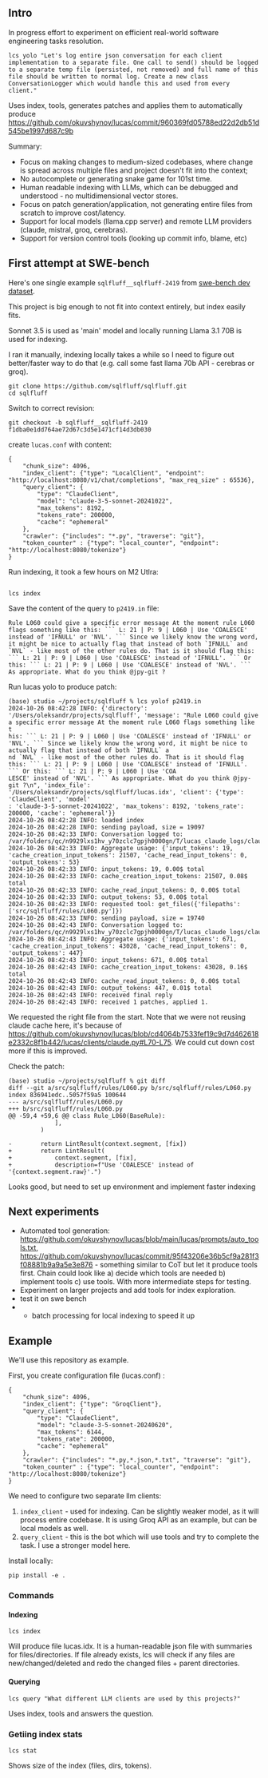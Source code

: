 ## Intro

In progress effort to experiment on efficient real-world software engineering tasks resolution.

```
lcs yolo "Let's log entire json conversation for each client implementation to a separate file. One call to send() should be logged to a separate temp file (persisted, not removed) and full name of this file should be written to normal log. Create a new class ConversationLogger which would handle this and used from every client."
```

Uses index, tools, generates patches and applies them to automatically produce https://github.com/okuvshynov/lucas/commit/960369fd05788ed22d2db51d545be1997d687c9b

Summary:
* Focus on making changes to medium-sized codebases, where change is spread across multiple files and project doesn't fit into the context;
* No autocomplete or generating snake game for 101st time.
* Human readable indexing with LLMs, which can be debugged and understood - no multidimensional vector stores.
* Focus on patch generation/application, not generating entire files from scratch to improve cost/latency.
* Support for local models (llama.cpp server) and remote LLM providers (claude, mistral, groq, cerebras).
* Support for version control tools (looking up commit info, blame, etc)

## First attempt at SWE-bench

Here's one single example `sqlfluff__sqlfluff-2419` from [swe-bench dev dataset](https://huggingface.co/datasets/princeton-nlp/SWE-bench_Lite/viewer/default/dev?row=1). 

This project is big enough to not fit into context entirely, but index easily fits.

Sonnet 3.5 is used as 'main' model and locally running Llama 3.1 70B is used for indexing.

I ran it manually, indexing locally takes a while so I need to figure out better/faster way to do that (e.g. call some fast llama 70b API - cerebras or groq).

```
git clone https://github.com/sqlfluff/sqlfluff.git
cd sqlfluff
```

Switch to correct revision:
```
git checkout -b sqlfluff__sqlfluff-2419 f1dba0e1dd764ae72d67c3d5e1471cf14d3db030
```

create `lucas.conf` with content:

```
{
    "chunk_size": 4096,
    "index_client": {"type": "LocalClient", "endpoint": "http://localhost:8080/v1/chat/completions", "max_req_size" : 65536},
    "query_client": {
        "type": "ClaudeClient",
        "model": "claude-3-5-sonnet-20241022",
        "max_tokens": 8192,
        "tokens_rate": 200000,
        "cache": "ephemeral"
    },
    "crawler": {"includes": "*.py", "traverse": "git"},
    "token_counter" : {"type": "local_counter", "endpoint": "http://localhost:8080/tokenize"}
}
```


Run indexing, it took a few hours on M2 Utlra:

```

lcs index

```

Save the content of the query to `p2419.in` file:
```
Rule L060 could give a specific error message At the moment rule L060 flags something like this: ``` L: 21 | P: 9 | L060 | Use 'COALESCE' instead of 'IFNULL' or 'NVL'. ``` Since we likely know the wrong word, it might be nice to actually flag that instead of both `IFNULL` and `NVL` - like most of the other rules do. That is it should flag this: ``` L: 21 | P: 9 | L060 | Use 'COALESCE' instead of 'IFNULL'. ``` Or this: ``` L: 21 | P: 9 | L060 | Use 'COALESCE' instead of 'NVL'. ``` As appropriate. What do you think @jpy-git ?
```

Run lucas yolo to produce patch:

```
(base) studio ~/projects/sqlfluff % lcs yolof p2419.in
2024-10-26 08:42:28 INFO: {'directory': '/Users/oleksandr/projects/sqlfluff', 'message': "Rule L060 could give a specific error message At the moment rule L060 flags something like t
his: ``` L: 21 | P: 9 | L060 | Use 'COALESCE' instead of 'IFNULL' or 'NVL'. ``` Since we likely know the wrong word, it might be nice to actually flag that instead of both `IFNULL` a
nd `NVL` - like most of the other rules do. That is it should flag this: ``` L: 21 | P: 9 | L060 | Use 'COALESCE' instead of 'IFNULL'. ``` Or this: ``` L: 21 | P: 9 | L060 | Use 'COA
LESCE' instead of 'NVL'. ``` As appropriate. What do you think @jpy-git ?\n", 'index_file': '/Users/oleksandr/projects/sqlfluff/lucas.idx', 'client': {'type': 'ClaudeClient', 'model'
: 'claude-3-5-sonnet-20241022', 'max_tokens': 8192, 'tokens_rate': 200000, 'cache': 'ephemeral'}}
2024-10-26 08:42:28 INFO: loaded index
2024-10-26 08:42:28 INFO: sending payload, size = 19097
2024-10-26 08:42:33 INFO: Conversation logged to: /var/folders/qc/n9929lxs1hv_y70zclc7gpjh0000gn/T/lucas_claude_logs/claude_20241026_084233_383526.json
2024-10-26 08:42:33 INFO: Aggregate usage: {'input_tokens': 19, 'cache_creation_input_tokens': 21507, 'cache_read_input_tokens': 0, 'output_tokens': 53}
2024-10-26 08:42:33 INFO: input_tokens: 19, 0.00$ total
2024-10-26 08:42:33 INFO: cache_creation_input_tokens: 21507, 0.08$ total
2024-10-26 08:42:33 INFO: cache_read_input_tokens: 0, 0.00$ total
2024-10-26 08:42:33 INFO: output_tokens: 53, 0.00$ total
2024-10-26 08:42:33 INFO: requested tool: get_files({'filepaths': ['src/sqlfluff/rules/L060.py']})
2024-10-26 08:42:33 INFO: sending payload, size = 19740
2024-10-26 08:42:43 INFO: Conversation logged to: /var/folders/qc/n9929lxs1hv_y70zclc7gpjh0000gn/T/lucas_claude_logs/claude_20241026_084243_209730.json
2024-10-26 08:42:43 INFO: Aggregate usage: {'input_tokens': 671, 'cache_creation_input_tokens': 43028, 'cache_read_input_tokens': 0, 'output_tokens': 447}
2024-10-26 08:42:43 INFO: input_tokens: 671, 0.00$ total
2024-10-26 08:42:43 INFO: cache_creation_input_tokens: 43028, 0.16$ total
2024-10-26 08:42:43 INFO: cache_read_input_tokens: 0, 0.00$ total
2024-10-26 08:42:43 INFO: output_tokens: 447, 0.01$ total
2024-10-26 08:42:43 INFO: received final reply
2024-10-26 08:42:43 INFO: received 1 patches, applied 1.

```

We requested the right file from the start.
Note that we were not reusing claude cache here, it's because of  https://github.com/okuvshynov/lucas/blob/cd4064b7533fef19c9d7d462618e2332c8f1b442/lucas/clients/claude.py#L70-L75. We could cut down cost more if this is improved.

Check the patch:

```
(base) studio ~/projects/sqlfluff % git diff
diff --git a/src/sqlfluff/rules/L060.py b/src/sqlfluff/rules/L060.py
index 836941edc..5057f59a5 100644
--- a/src/sqlfluff/rules/L060.py
+++ b/src/sqlfluff/rules/L060.py
@@ -59,4 +59,6 @@ class Rule_L060(BaseRule):
             ],
         )

-        return LintResult(context.segment, [fix])
+        return LintResult(
+            context.segment, [fix],
+            description=f"Use 'COALESCE' instead of '{context.segment.raw}'.")
```

Looks good, but need to set up environment and implement faster indexing

## Next experiments

* Automated tool generation: https://github.com/okuvshynov/lucas/blob/main/lucas/prompts/auto_tools.txt, https://github.com/okuvshynov/lucas/commit/95f43206e36b5cf9a281f3f08881b9a9a5e3e876 - something similar to CoT but let it produce tools first. Chain could look like a) decide which tools are needed b) implement tools c) use tools. With more intermediate steps for testing.
* Experiment on larger projects and add tools for index exploration.
* test it on swe bench
* * batch processing for local indexing to speed it up


## Example

We'll use this repository as example.

First, you create configuration file (lucas.conf) :

```
{
    "chunk_size": 4096,
    "index_client": {"type": "GroqClient"},
    "query_client": {
        "type": "ClaudeClient",
        "model": "claude-3-5-sonnet-20240620",
        "max_tokens": 6144,
        "tokens_rate": 200000,
        "cache": "ephemeral"
    },
    "crawler": {"includes": "*.py,*.json,*.txt", "traverse": "git"},
    "token_counter" : {"type": "local_counter", "endpoint": "http://localhost:8080/tokenize"}
}
```

We need to configure two separate llm clients:
1. `index_client` - used for indexing. Can be slightly weaker model, as it will process entire codebase. It is using Groq API as an example, but can be local models as well.
2. `query_client` - this is the bot which will use tools and try to complete the task. I use a stronger model here.

Install locally:

```
pip install -e .
```

### Commands

#### Indexing

```
lcs index
```

Will produce file lucas.idx. It is a human-readable json file with summaries for files/directories. If file already exists, lcs will check if any files are new/changed/deleted and redo the changed files + parent directories.


#### Querying

```
lcs query "What different LLM clients are used by this projects?"
```

Uses index, tools and answers the question.



### Getiing index stats

```
lcs stat
```
Shows size of the index (files, dirs, tokens).

